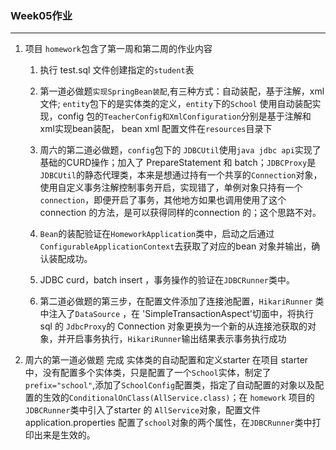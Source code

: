 ### Week05作业

---

1. 项目 `homework`包含了第一周和第二周的作业内容
   
   1. 执行 test.sql 文件创建指定的`student`表
   
   2. 第一道必做题`实现SpringBean装配`,有三种方式：自动装配，基于注解，xml文件; `entity`包下的是实体类的定义，`entity`下的`School` 使用自动装配实现，config 包的`TeacherConfig和XmlConfiguration`分别是基于注解和xml实现bean装配， bean xml 配置文件在`resources`目录下
   
   3. 周六的第二道必做题，`config`包下的 `JDBCUtil`使用`java jdbc api`实现了基础的CURD操作；加入了 PrepareStatement 和 batch；`JDBCProxy`是`JDBCUtil`的静态代理类，本来是想通过持有一个共享的`Connection`对象，使用自定义事务注解控制事务开启，实现错了，单例对象只持有一个`connection`，即便开启了事务，其他地方如果也调用使用了这个connection 的方法，是可以获得同样的connection 的；这个思路不对。
   
   4. `Bean`的装配验证在`HomeworkApplication`类中，启动之后通过`ConfigurableApplicationContext`去获取了对应的bean 对象并输出，确认装配成功。
   
   5. JDBC curd，batch insert ，事务操作的验证在`JDBCRunner`类中。
   
   6. 第二道必做题的第三步，在配置文件添加了连接池配置，`HikariRunner` 类中注入了`DataSource` ，在 'SimpleTransactionAspect'切面中，将执行sql 的 `JdbcProxy`的 Connection 对象更换为一个新的从连接池获取的对象，并开启事务执行，`HikariRunner`输出结果表示事务执行成功
   
      
   
2. 周六的第一道必做题 完成 实体类的自动配置和定义starter 在项目 starter 中，没有配置多个实体类，只是配置了一个`School`实体，制定了`prefix="school"`,添加了`SchoolConfig`配置类，指定了自动配置的对象以及配置的生效的`ConditionalOnClass(AllService.class)`；在 `homework` 项目的 `JDBCRunner`类中引入了starter 的 `AllService`对象，配置文件 application.properties 配置了`school`对象的两个属性，在`JDBCRunner`类中打印出来是生效的。


